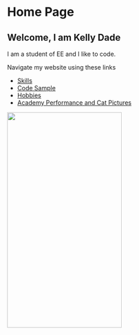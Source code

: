 # Home Page
## Welcome, I am Kelly Dade

I am a student of EE and I like to code. 

Navigate my website using these links

* [Skills](./skills.md)
* [Code Sample](./code_sample.md)
* [Hobbies](./hobby.md)
* [Academy Performance and Cat Pictures](./marks.md)


<img src="http://mutualmobile.github.io/MMDrawerController/ExampleImages/example2.png" width="266" height="500"/>

